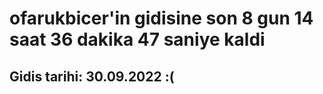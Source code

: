 # ofarukbicer'in gidisine son 8 gun 14 saat 36 dakika 47 saniye kaldi

## Gidis tarihi: 30.09.2022 :(